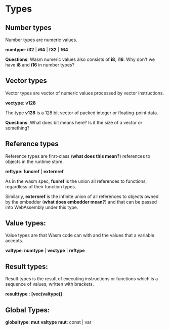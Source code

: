 # Types

## Number types

Number types are numeric values.

**numtype**: **i32** | **i64** | **f32** | **f64**

**Questions**: Wasm numeric values also consists of **i8**, **i16**. Why don't we have **i8** and **i16** in number types? 

## Vector types

Vector types are vector of numeric values processed by vector instructions.

**vectype**: **v128**

The type **v128** is a 128 bit vector of packed integer or floating-point data.

**Questions**: What does bit means here? Is it the size of a vector or something?

## Reference types

Reference types are first-class (**what does this mean?**) references to objects in the runtime store.

**reftype**: **funcref** | **externref**

As in the wasm spec, **funref** is the union all references to functions, regardless of their function types.

Similarly, **externref** is the infinite union of all references to objects owned by the embedder (**what does embedder mean?**) and that can be passed into WebAssembly under this type.

## Value types:

Value types are  that Wasm code can with and the values that a variable accepts. 

**valtype**: **numtype** | **vectype** | **reftype**

## Result types: 

Result types is the result of executing instructions or functions which is a sequence of values, written with brackets.

**resulttype** : **[vec(valtype)]**

## Global Types: 

**globaltype**: **mut** **valtype**
**mut**: const | var

